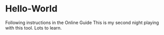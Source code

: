 # Hello-World
Following instructions in the Online Guide
This is my second night playing with this tool. Lots to learn.
